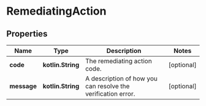 
# RemediatingAction

## Properties
Name | Type | Description | Notes
------------ | ------------- | ------------- | -------------
**code** | **kotlin.String** | The remediating action code. |  [optional]
**message** | **kotlin.String** | A description of how you can resolve the verification error. |  [optional]



